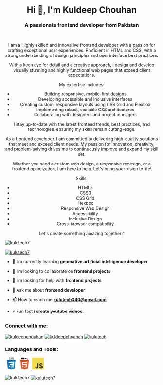 <h1 align="center">Hi 👋, I'm Kuldeep Chouhan</h1>
<h3 align="center">A passionate frontend developer from Pakistan</h3> <br><p><center>I am a Highly skilled and innovative frontend developer with a passion for crafting exceptional user experiences. Proficient in HTML and CSS, with a strong understanding of design principles and user interface best practices.

With a keen eye for detail and a creative approach, I design and develop visually stunning and highly functional web pages that exceed client expectations.

My expertise includes:

- Building responsive, mobile-first designs
- Developing accessible and inclusive interfaces
- Creating custom, responsive layouts using CSS Grid and Flexbox
- Implementing robust, scalable CSS architectures
- Collaborating with designers and project managers

I stay up-to-date with the latest frontend trends, best practices, and technologies, ensuring my skills remain cutting-edge.

As a frontend developer, I am committed to delivering high-quality solutions that meet and exceed client needs. My passion for innovation, creativity, and problem-solving drives me to continuously improve and expand my skill set.

Whether you need a custom web design, a responsive redesign, or a frontend optimization, I am here to help. Let's bring your vision to life!

Skills:

- HTML5
- CSS3
- CSS Grid
- Flexbox
- Responsive Web Design
- Accessibility
- Inclusive Design
- Cross-browser compatibility

Let's create something amazing together!"</center></p>

<p align="left"> <img src="https://komarev.com/ghpvc/?username=kuldeepchouhan-hub&label=Profile%20views&color=0e75b6&style=flat" alt="kulutech7" /> </p>

<p align="left"> <a href="https://github.com/ryo-ma/github-profile-trophy"><img src="https://github-profile-trophy.vercel.app/?username=kuldeepchouhan-hub" alt="kulutech7" /></a> </p>

- 🌱 I’m currently learning **generative artificial intelligence developer**

- 👯 I’m looking to collaborate on **frontend projects**

- 🤝 I’m looking for help with **frontend projects**

- 💬 Ask me about **frontend developer**

- 📫 How to reach me **kulutech040@gmail.com**

- ⚡ Fun fact **i create youtube videos.**

<h3 align="left">Connect with me:</h3>
<p align="left">
<a href="https://fb.com/kuldeepchouhan" target="blank"><img align="center" src="https://raw.githubusercontent.com/rahuldkjain/github-profile-readme-generator/master/src/images/icons/Social/facebook.svg" alt="kuldeepchouhan" height="30" width="40" /></a>
<a href="https://instagram.com/kuldeepchouhan" target="blank"><img align="center" src="https://raw.githubusercontent.com/rahuldkjain/github-profile-readme-generator/master/src/images/icons/Social/instagram.svg" alt="kuldeepchouhan" height="30" width="40" /></a>
<a href="https://www.youtube.com/c/kulutech" target="blank"><img align="center" src="https://raw.githubusercontent.com/rahuldkjain/github-profile-readme-generator/master/src/images/icons/Social/youtube.svg" alt="kulutech" height="30" width="40" /></a>
</p>

<h3 align="left">Languages and Tools:</h3>
<p align="left"> <a href="https://www.w3schools.com/css/" target="_blank" rel="noreferrer"> <img src="https://raw.githubusercontent.com/devicons/devicon/master/icons/css3/css3-original-wordmark.svg" alt="css3" width="40" height="40"/> </a> <a href="https://www.w3.org/html/" target="_blank" rel="noreferrer"> <img src="https://raw.githubusercontent.com/devicons/devicon/master/icons/html5/html5-original-wordmark.svg" alt="html5" width="40" height="40"/> </a> <a href="https://developer.mozilla.org/en-US/docs/Web/JavaScript" target="_blank" rel="noreferrer"> <img src="https://raw.githubusercontent.com/devicons/devicon/master/icons/javascript/javascript-original.svg" alt="javascript" width="40" height="40"/> </a> </p>

<p><img align="left" src="https://github-readme-stats.vercel.app/api/top-langs?username=kuldeepchouhan-hub&show_icons=true&locale=en&layout=compact" alt="kulutech7" /></p>

<p>&nbsp;<img align="center" src="https://github-readme-stats.vercel.app/api?username=kuldeepchouhan-hub&show_icons=true&locale=en" alt="kulutech7" /></p>
